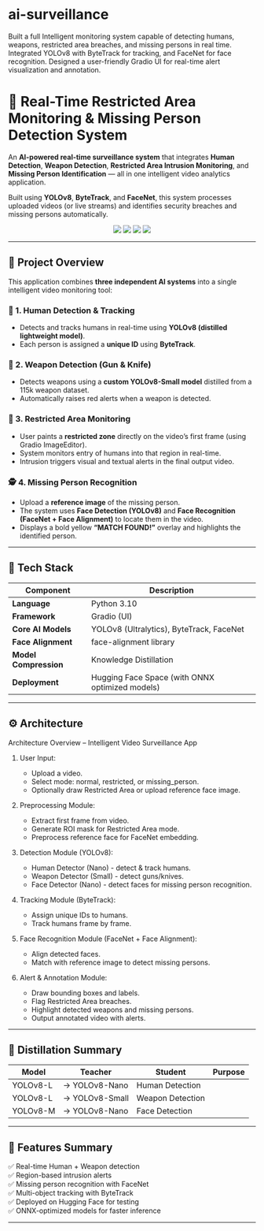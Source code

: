 # ai-surveillance
Built a full Intelligent monitoring system capable of detecting humans, weapons, restricted area breaches, and missing persons in real time. Integrated YOLOv8 with ByteTrack for tracking, and FaceNet for face recognition. Designed a user-friendly Gradio UI for real-time alert visualization and annotation.


# 🧠 Real-Time Restricted Area Monitoring & Missing Person Detection System

An **AI-powered real-time surveillance system** that integrates **Human Detection**, **Weapon Detection**, **Restricted Area Intrusion Monitoring**, and **Missing Person Identification** — all in one intelligent video analytics application.

Built using **YOLOv8**, **ByteTrack**, and **FaceNet**, this system processes uploaded videos (or live streams) and identifies security breaches and missing persons automatically.

<div align="center">
  <img src="https://img.shields.io/badge/Framework-Gradio-blue?style=for-the-badge">
  <img src="https://img.shields.io/badge/Backend-PyTorch-orange?style=for-the-badge">
  <img src="https://img.shields.io/badge/Models-YOLOv8%20%7C%20FaceNet%20%7C%20ByteTrack-green?style=for-the-badge">
  <img src="https://img.shields.io/badge/Deployed%20On-Hugging%20Face-yellow?style=for-the-badge">
</div>

---

## 🚀 Project Overview

This application combines **three independent AI systems** into a single intelligent video monitoring tool:

### 🧍 1. Human Detection & Tracking
- Detects and tracks humans in real-time using **YOLOv8 (distilled lightweight model)**.
- Each person is assigned a **unique ID** using **ByteTrack**.

### 🔫 2. Weapon Detection (Gun & Knife)
- Detects weapons using a **custom YOLOv8-Small model** distilled from a 115k weapon dataset.
- Automatically raises red alerts when a weapon is detected.

### 🚷 3. Restricted Area Monitoring
- User paints a **restricted zone** directly on the video’s first frame (using Gradio ImageEditor).
- System monitors entry of humans into that region in real-time.
- Intrusion triggers visual and textual alerts in the final output video.

### 🕵️ 4. Missing Person Recognition
- Upload a **reference image** of the missing person.
- The system uses **Face Detection (YOLOv8)** and **Face Recognition (FaceNet + Face Alignment)** to locate them in the video.
- Displays a bold yellow **“MATCH FOUND!”** overlay and highlights the identified person.

---

## 🧩 Tech Stack

| Component | Description |
|------------|-------------|
| **Language** | Python 3.10 |
| **Framework** | Gradio (UI) |
| **Core AI Models** | YOLOv8 (Ultralytics), ByteTrack, FaceNet |
| **Face Alignment** | face-alignment library |
| **Model Compression** | Knowledge Distillation |
| **Deployment** | Hugging Face Space (with ONNX optimized models) |

---

## ⚙️ Architecture
Architecture Overview – Intelligent Video Surveillance App

1. User Input:
   - Upload a video.
   - Select mode: normal, restricted, or missing_person.
   - Optionally draw Restricted Area or upload reference face image.

2. Preprocessing Module:
   - Extract first frame from video.
   - Generate ROI mask for Restricted Area mode.
   - Preprocess reference face for FaceNet embedding.

3. Detection Module (YOLOv8):
   - Human Detector (Nano) - detect & track humans.
   - Weapon Detector (Small) - detect guns/knives.
   - Face Detector (Nano) - detect faces for missing person recognition.

4. Tracking Module (ByteTrack):
   - Assign unique IDs to humans.
   - Track humans frame by frame.

5. Face Recognition Module (FaceNet + Face Alignment):
   - Align detected faces.
   - Match with reference image to detect missing persons.

6. Alert & Annotation Module:
   - Draw bounding boxes and labels.
   - Flag Restricted Area breaches.
   - Highlight detected weapons and missing persons.
   - Output annotated video with alerts.


---

## 🧠 Distillation Summary

| Model | Teacher | Student | Purpose |
|--------|----------|----------|----------|
| YOLOv8-L | → YOLOv8-Nano | Human Detection |
| YOLOv8-L | → YOLOv8-Small | Weapon Detection |
| YOLOv8-M | → YOLOv8-Nano | Face Detection |

---

## 🧾 Features Summary

✅ Real-time Human + Weapon detection  
✅ Region-based intrusion alerts  
✅ Missing person recognition with FaceNet  
✅ Multi-object tracking with ByteTrack  
✅ Deployed on Hugging Face for testing  
✅ ONNX-optimized models for faster inference  

---






